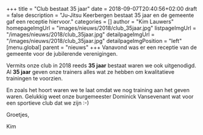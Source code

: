 +++
title = "Club bestaat 35 jaar"
date = 2018-09-07T20:40:56+02:00
draft = false
description = "Ju-Jitsu Keerbergen bestaat 35 jaar en de gemeente gaf een receptie hiervoor."
categories = []
author = "Kim Lauwers"
homepageImgUrl = "images/nieuws/2018/club_35jaar.jpg"
listpageImgUrl = "/images/nieuws/2018/club_35jaar.jpg"
detailpageImgUrl = "/images/nieuws/2018/club_35jaar.jpg"
detailpageImgPosition = "left"
[menu.global]
    parent = "nieuws"
+++
Vanavond was er een receptie van de gemeente voor de jubilerende verenigingen.

Vermits onze club in 2018 reeds **35 jaar** bestaat waren we ook uitgenodigd.
Al **35 jaar** geven onze trainers alles wat ze hebben om kwalitatieve trainingen te voorzien.

En zoals het hoort waren we te laat omdat we nog training aan het geven waren. Gelukkig weet onze burgemeester Dominick Vansevenant wat voor een sportieve club dat we zijn :-)

Groetjes,

Kim